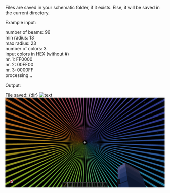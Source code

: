 Files are saved in your schematic folder, if it exists. Else, it will be saved in the current directory.


Example input:  

number of beams: 96\
min radius: 13\
max radius: 23\
number of colors: 3\
input colors in HEX (without #)\
nr. 1: FF0000\
nr. 2: 00FF00\
nr. 3: 0000FF\
processing...


Output:  

File saved: {dir}
![text](Figure0.png)
![text](Figure1.png)
